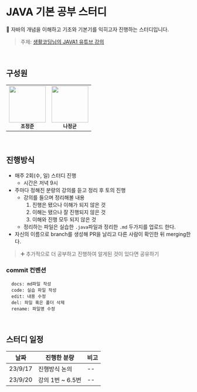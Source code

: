 # JAVA 기본 공부 스터디

🎯 자바의 개념을 이해하고 기초와 기본기를 익히고자 진행하는 스터디입니다.

> 주제: [생활코딩님의 JAVA1 유튜브 강의](https://www.youtube.com/watch?v=-dPXqgWQBGE&list=PLuHgQVnccGMAIluRRVsC1e79ri-dwnBmR&index=1&t=207s)

<br/>

## 구성원

<table>
  <tr>
    <td align="center">
      <a href="https://github.com/Jeong-jj">
        <img src="https://avatars.githubusercontent.com/Jeong-jj" width="100px;" alt="" /><br/>
      </a>
        <sub>
          <b>조정준</b>
        </sub>
    </td>
    <td align="center">
      <a href="https://github.com/5dotseven">
        <img src="https://avatars.githubusercontent.com/5dotseven" width="100px;" alt="" /><br/>
      </a>
        <sub>
          <b>나정균</b>
        </sub>
    </td>
  </tr>
</table>

<br/>

## 진행방식

- 매주 2회(수, 일) 스터디 진행
  - 시간은 저녁 9시
- 주마다 정해진 분량의 강의를 듣고 정리 후 토의 진행
  - 강의를 들으며 정리해볼 내용  
    1. 진행은 됐으나 이해가 되지 않은 것
    2. 이해는 됐으나 잘 진행되지 않은 것
    3. 이해와 진행 모두 되지 않은 것
  - 정리하는 파일은 실습한 `.java`파일과 정리한 `.md` 두가지를 업로드 한다.
- 자신의 이름으로 branch를 생성해 PR을 날리고 다른 사람이 확인한 뒤 merging한다.
  
> ➕ 추가적으로 더 공부하고 진행하여 알게된 것이 있다면 공유하기

### commit 컨벤션

```
  docs: md파일 작성
  code: 실습 파일 작성
  edit: 내용 수정
  del: 파일 혹은 폴더 삭제
  rename: 파일명 수정
```

<br/>

## 스터디 일정

| 날짜  | 진행한 분량 | 비고   |
| --| -- |-- |
| 23/9/17 | 진행방식 논의 | -- |
| 23/9/20 | 강의 1번 ~ 6.5번 | -- |